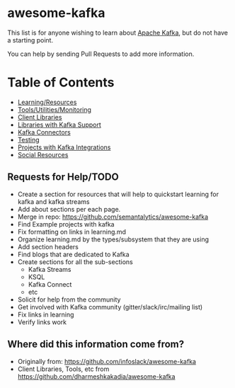 # awesome-kafka

This list is for anyone wishing to learn about [Apache Kafka](http://kafka.apache.org/), but do not have a starting point.

You can help by sending Pull Requests to add more information.

Table of Contents
=================

   * [Learning/Resources](learning.md)
   * [Tools/Utilities/Monitoring](tools.md)
   * [Client Libraries](clients.md)
   * [Libraries with Kafka Support](libraries.md)
   * [Kafka Connectors](connectors.md)
   * [Testing](testing.md)
   * [Projects with Kafka Integrations](integrations.md)
   * [Social Resources](social.md)
   
## Requests for Help/TODO
 
 - Create a section for resources that will help to quickstart learning for kafka and kafka streams
 - Add about sections per each page.
 - Merge in repo: https://github.com/semantalytics/awesome-kafka
 - Find Example projects with kafka
 - Fix formatting on links in learning.md
 - Organize learning.md by the types/subsystem that they are using
 - Add section headers
 - Find blogs that are dedicated to Kafka
 - Create sections for all the sub-sections
    - Kafka Streams 
    - KSQL 
    - Kafka Connect
    - etc
 - Solicit for help from the community 
 - Get involved with Kafka community (gitter/slack/irc/mailing list)
 - Fix links in learning
 - Verify links work
 
## Where did this information come from?

 - Originally from: https://github.com/infoslack/awesome-kafka
 - Client Libraries, Tools, etc from https://github.com/dharmeshkakadia/awesome-kafka